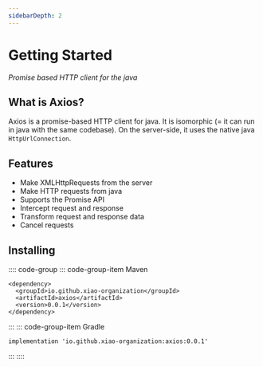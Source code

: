 ```yaml
---
sidebarDepth: 2
---
```


# Getting Started

*Promise based HTTP client for the java*

## What is Axios?

Axios is a promise-based HTTP client for java. It is isomorphic (= it can run in java with the same codebase). On the server-side, it uses the native java `HttpUrlConnection`.

## Features

- Make XMLHttpRequests from the server
- Make HTTP requests from java
- Supports the Promise API
- Intercept request and response
- Transform request and response data
- Cancel requests

## Installing

:::: code-group
::: code-group-item Maven
```xml:no-line-numbers
<dependency>
  <groupId>io.github.xiao-organization</groupId>
  <artifactId>axios</artifactId>
  <version>0.0.1</version>
</dependency>
```
:::
::: code-group-item Gradle
```xml:no-line-numbers
implementation 'io.github.xiao-organization:axios:0.0.1'
```
:::
::::
